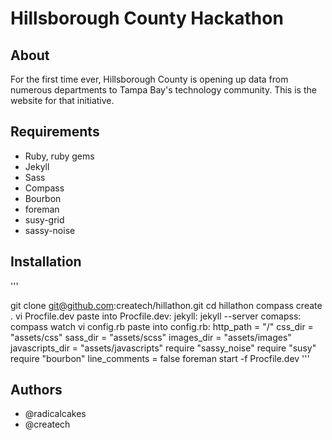 # Hillsborough County Hackathon #

## About ##

  For the first time ever, Hillsborough County is opening up data from numerous departments to Tampa Bay's technology community.  This is the website for that initiative.   

## Requirements ##

  * Ruby, ruby gems
  * Jekyll
  * Sass
  * Compass
  * Bourbon
  * foreman
  * susy-grid
  * sassy-noise

## Installation ##
   '''

   git clone git@github.com:createch/hillathon.git
   cd hillathon
   compass create .
   vi Procfile.dev
   paste into Procfile.dev: jekyll:  jekyll --server
                             comapss: compass watch
   vi config.rb
   paste into config.rb: 
          http_path = "/"
          css_dir = "assets/css"
          sass_dir = "assets/scss"
          images_dir = "assets/images"
          javascripts_dir = "assets/javascripts"
          require "sassy_noise"
          require "susy"
          require "bourbon"
          line_comments = false
   foreman start -f Procfile.dev
   ''' 

## Authors ##
  
  * @radicalcakes
  * @createch